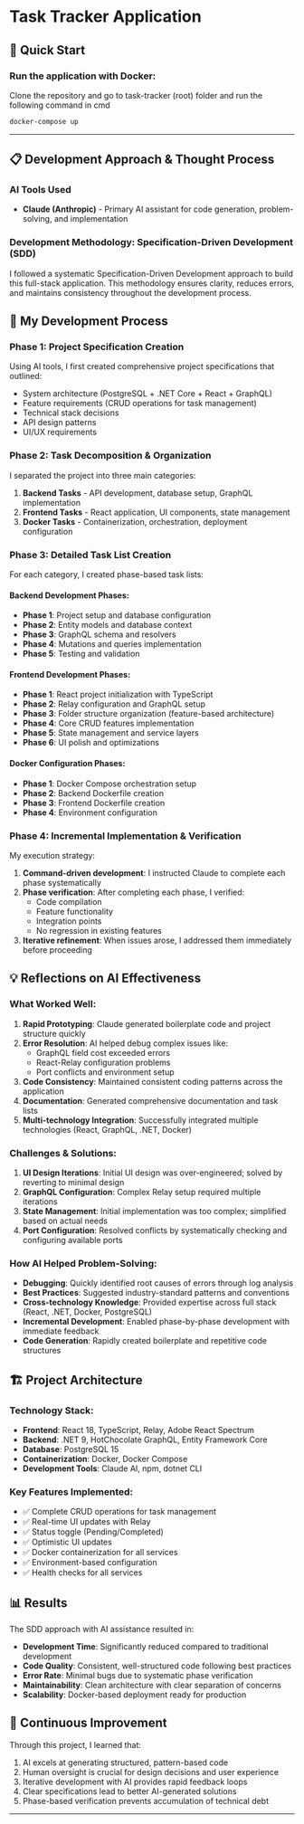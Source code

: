 # Task Tracker Application

## 🚀 Quick Start

### **Run the application with Docker:**
Clone the repository and go to task-tracker (root) folder and run the following command in cmd

```bash
docker-compose up
```

---

## 📋 Development Approach & Thought Process

### AI Tools Used
- **Claude (Anthropic)** - Primary AI assistant for code generation, problem-solving, and implementation

### Development Methodology: Specification-Driven Development (SDD)

I followed a systematic Specification-Driven Development approach to build this full-stack application. This methodology ensures clarity, reduces errors, and maintains consistency throughout the development process.

## 🎯 My Development Process

### Phase 1: Project Specification Creation
Using AI tools, I first created comprehensive project specifications that outlined:
- System architecture (PostgreSQL + .NET Core + React + GraphQL)
- Feature requirements (CRUD operations for task management)
- Technical stack decisions
- API design patterns
- UI/UX requirements

### Phase 2: Task Decomposition & Organization
I separated the project into three main categories:
1. **Backend Tasks** - API development, database setup, GraphQL implementation
2. **Frontend Tasks** - React application, UI components, state management
3. **Docker Tasks** - Containerization, orchestration, deployment configuration

### Phase 3: Detailed Task List Creation
For each category, I created phase-based task lists:

#### Backend Development Phases:
- **Phase 1**: Project setup and database configuration
- **Phase 2**: Entity models and database context
- **Phase 3**: GraphQL schema and resolvers
- **Phase 4**: Mutations and queries implementation
- **Phase 5**: Testing and validation

#### Frontend Development Phases:
- **Phase 1**: React project initialization with TypeScript
- **Phase 2**: Relay configuration and GraphQL setup
- **Phase 3**: Folder structure organization (feature-based architecture)
- **Phase 4**: Core CRUD features implementation
- **Phase 5**: State management and service layers
- **Phase 6**: UI polish and optimizations

#### Docker Configuration Phases:
- **Phase 1**: Docker Compose orchestration setup
- **Phase 2**: Backend Dockerfile creation
- **Phase 3**: Frontend Dockerfile creation
- **Phase 4**: Environment configuration

### Phase 4: Incremental Implementation & Verification

My execution strategy:
1. **Command-driven development**: I instructed Claude to complete each phase systematically
2. **Phase verification**: After completing each phase, I verified:
   - Code compilation
   - Feature functionality
   - Integration points
   - No regression in existing features
3. **Iterative refinement**: When issues arose, I addressed them immediately before proceeding

## 💡 Reflections on AI Effectiveness

### What Worked Well:
1. **Rapid Prototyping**: Claude generated boilerplate code and project structure quickly
2. **Error Resolution**: AI helped debug complex issues like:
   - GraphQL field cost exceeded errors
   - React-Relay configuration problems
   - Port conflicts and environment setup
3. **Code Consistency**: Maintained consistent coding patterns across the application
4. **Documentation**: Generated comprehensive documentation and task lists
5. **Multi-technology Integration**: Successfully integrated multiple technologies (React, GraphQL, .NET, Docker)

### Challenges & Solutions:
1. **UI Design Iterations**: Initial UI design was over-engineered; solved by reverting to minimal design
2. **GraphQL Configuration**: Complex Relay setup required multiple iterations
3. **State Management**: Initial implementation was too complex; simplified based on actual needs
4. **Port Configuration**: Resolved conflicts by systematically checking and configuring available ports

### How AI Helped Problem-Solving:
- **Debugging**: Quickly identified root causes of errors through log analysis
- **Best Practices**: Suggested industry-standard patterns and conventions
- **Cross-technology Knowledge**: Provided expertise across full stack (React, .NET, Docker, PostgreSQL)
- **Incremental Development**: Enabled phase-by-phase development with immediate feedback
- **Code Generation**: Rapidly created boilerplate and repetitive code structures

## 🏗️ Project Architecture

### Technology Stack:
- **Frontend**: React 18, TypeScript, Relay, Adobe React Spectrum
- **Backend**: .NET 9, HotChocolate GraphQL, Entity Framework Core
- **Database**: PostgreSQL 15
- **Containerization**: Docker, Docker Compose
- **Development Tools**: Claude AI, npm, dotnet CLI

### Key Features Implemented:
- ✅ Complete CRUD operations for task management
- ✅ Real-time UI updates with Relay
- ✅ Status toggle (Pending/Completed)
- ✅ Optimistic UI updates
- ✅ Docker containerization for all services
- ✅ Environment-based configuration
- ✅ Health checks for all services

## 📊 Results

The SDD approach with AI assistance resulted in:
- **Development Time**: Significantly reduced compared to traditional development
- **Code Quality**: Consistent, well-structured code following best practices
- **Error Rate**: Minimal bugs due to systematic phase verification
- **Maintainability**: Clean architecture with clear separation of concerns
- **Scalability**: Docker-based deployment ready for production

## 🔄 Continuous Improvement

Through this project, I learned that:
1. AI excels at generating structured, pattern-based code
2. Human oversight is crucial for design decisions and user experience
3. Iterative development with AI provides rapid feedback loops
4. Clear specifications lead to better AI-generated solutions
5. Phase-based verification prevents accumulation of technical debt

---
